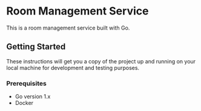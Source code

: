 # Room Management Service

This is a room management service built with Go.

## Getting Started

These instructions will get you a copy of the project up and running on your local machine for development and testing purposes.

### Prerequisites

- Go version 1.x
- Docker 